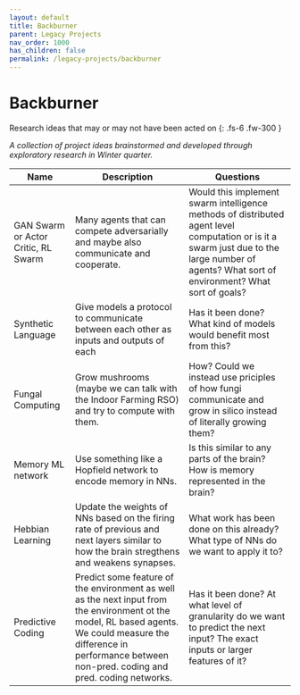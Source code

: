 ```yaml
---
layout: default
title: Backburner
parent: Legacy Projects
nav_order: 1000
has_children: false
permalink: /legacy-projects/backburner
---
```


# Backburner

Research ideas that may or may not have been acted on
{: .fs-6 .fw-300 }


*A collection of project ideas brainstormed and developed through exploratory research in Winter quarter.*

| Name | Description | Questions |
| --- | --- | --- | 
| GAN Swarm or Actor Critic, RL Swarm | Many agents that can compete adversarially and maybe also communicate and cooperate. |  Would this implement swarm intelligence methods of distributed agent level computation or is it a swarm just due to the large number of agents? What sort of environment? What sort of goals? |
| Synthetic Language | Give models a protocol to communicate between each other as inputs and outputs of each | Has it been done? What kind of models would benefit most from this? |
| Fungal Computing | Grow mushrooms (maybe we can talk with the Indoor Farming RSO) and try to compute with them. | How? Could we instead use priciples of how fungi communicate and grow in silico instead of literally growing them? |
| Memory ML network | Use something like a Hopfield network to encode memory in NNs. | Is this similar to any parts of the brain? How is memory represented in the brain? |
| Hebbian Learning | Update the weights of NNs based on the firing rate of previous and next layers similar to how the brain stregthens and weakens synapses. | What work has been done on this already? What type of NNs do we want to apply it to? |
| Predictive Coding | Predict some feature of the environment as well as the next input from the environment ot the model, RL based agents. We could measure the difference in performance between non-pred. coding and pred. coding networks. | Has it been done? At what level of granularity do we want to predict the next input? The exact inputs or larger features of it? |
